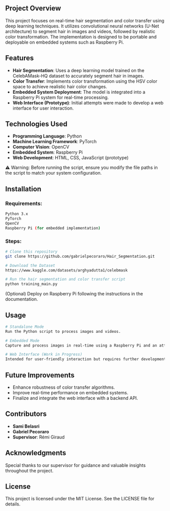 
## Project Overview
This project focuses on real-time hair segmentation and color transfer using deep learning techniques. It utilizes convolutional neural networks (U-Net architecture) to segment hair in images and videos, followed by realistic color transformation. The implementation is designed to be portable and deployable on embedded systems such as Raspberry Pi.


## Features
- **Hair Segmentation**: Uses a deep learning model trained on the CelebAMask-HQ dataset to accurately segment hair in images.
- **Color Transfer**: Implements color transformation using the HSV color space to achieve realistic hair color changes.
- **Embedded System Deployment**: The model is integrated into a Raspberry Pi system for real-time processing.
- **Web Interface (Prototype)**: Initial attempts were made to develop a web interface for user interaction.

## Technologies Used
- **Programming Language**: Python
- **Machine Learning Framework**: PyTorch
- **Computer Vision**: OpenCV
- **Embedded System**: Raspberry Pi
- **Web Development**: HTML, CSS, JavaScript (prototype)

⚠ Warning: Before running the script, ensure you modify the file paths in the script to match your system configuration.

## Installation
### Requirements:
```bash
Python 3.x
PyTorch
OpenCV
Raspberry Pi (for embedded implementation)
```

### Steps:
```bash
# Clone this repository
git clone https://github.com/gabrielpecoraro/Hair_Segmentation.git

# Download the Dataset
https://www.kaggle.com/datasets/arghyadutta1/celebmask

# Run the hair segmentation and color transfer script
python training_main.py
```

(Optional) Deploy on Raspberry Pi following the instructions in the documentation.

## Usage
```bash
# Standalone Mode
Run the Python script to process images and videos.

# Embedded Mode
Capture and process images in real-time using a Raspberry Pi and an attached camera.

# Web Interface (Work in Progress)
Intended for user-friendly interaction but requires further development.
```

## Future Improvements
- Enhance robustness of color transfer algorithms.
- Improve real-time performance on embedded systems.
- Finalize and integrate the web interface with a backend API.

## Contributors
- **Sami Belasri**
- **Gabriel Pecoraro**
- **Supervisor**: Rémi Giraud

## Acknowledgments
Special thanks to our supervisor for guidance and valuable insights throughout the project.

## License
This project is licensed under the MIT License. See the LICENSE file for details.

